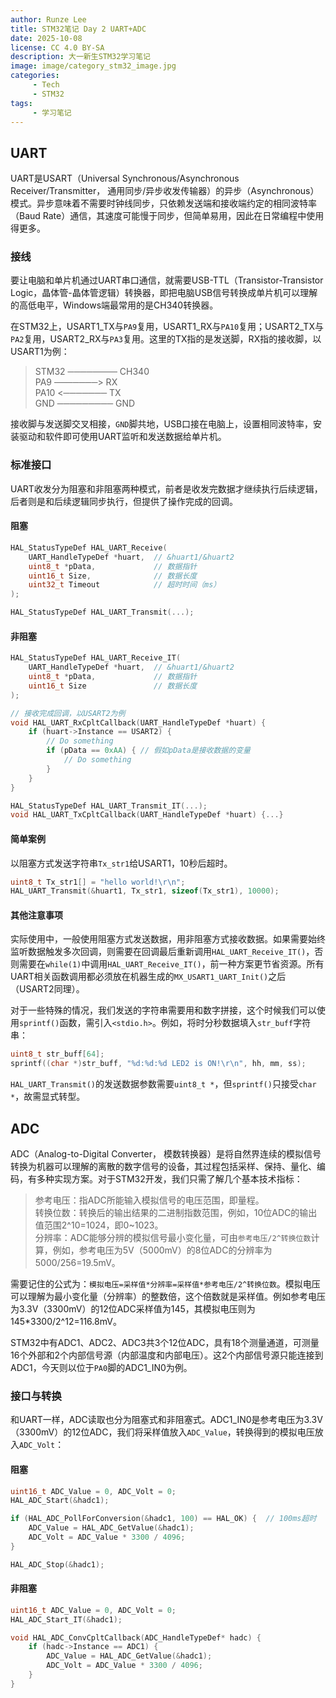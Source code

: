 ```yaml
---
author: Runze Lee
title: STM32笔记 Day 2 UART+ADC
date: 2025-10-08
license: CC 4.0 BY-SA
description: 大一新生STM32学习笔记
image: image/category_stm32_image.jpg
categories: 
     - Tech
     - STM32
tags:
     - 学习笔记
---
```


## UART

UART是USART（Universal Synchronous/Asynchronous Receiver/Transmitter， 通用同步/异步收发传输器）的异步（Asynchronous）模式。异步意味着不需要时钟线同步，只依赖发送端和接收端约定的相同波特率（Baud Rate）通信，其速度可能慢于同步，但简单易用，因此在日常编程中使用得更多。

### 接线

要让电脑和单片机通过UART串口通信，就需要USB-TTL（Transistor-Transistor Logic，晶体管-晶体管逻辑）转换器，即把电脑USB信号转换成单片机可以理解的高低电平，Windows端最常用的是CH340转换器。

在STM32上，USART1_TX与`PA9`复用，USART1_RX与`PA10`复用；USART2_TX与`PA2`复用，USART2_RX与`PA3`复用。这里的TX指的是发送脚，RX指的接收脚，以USART1为例：

>  STM32 ──────── CH340 <br>
  PA9  ───────> RX <br>
  PA10 <─────── TX <br>
  GND ───────── GND 

接收脚与发送脚交叉相接，`GND`脚共地，USB口接在电脑上，设置相同波特率，安装驱动和软件即可使用UART监听和发送数据给单片机。

### 标准接口

UART收发分为阻塞和非阻塞两种模式，前者是收发完数据才继续执行后续逻辑，后者则是和后续逻辑同步执行，但提供了操作完成的回调。

#### 阻塞
```c
HAL_StatusTypeDef HAL_UART_Receive(
    UART_HandleTypeDef *huart,  // &huart1/&huart2
    uint8_t *pData,             // 数据指针
    uint16_t Size,              // 数据长度
    uint32_t Timeout            // 超时时间（ms）
);

HAL_StatusTypeDef HAL_UART_Transmit(...);
```
#### 非阻塞
```c
HAL_StatusTypeDef HAL_UART_Receive_IT(
    UART_HandleTypeDef *huart,  // &huart1/&huart2
    uint8_t *pData,             // 数据指针
    uint16_t Size               // 数据长度
);

// 接收完成回调，以USART2为例
void HAL_UART_RxCpltCallback(UART_HandleTypeDef *huart) {
    if (huart->Instance == USART2) {
        // Do something
        if (pData == 0xAA) { // 假如pData是接收数据的变量
            // Do something
        }
    }
}

HAL_StatusTypeDef HAL_UART_Transmit_IT(...);
void HAL_UART_TxCpltCallback(UART_HandleTypeDef *huart) {...}
```

#### 简单案例

以阻塞方式发送字符串`Tx_str1`给USART1，10秒后超时。
```c
uint8_t Tx_str1[] = "hello world!\r\n";
HAL_UART_Transmit(&huart1, Tx_str1, sizeof(Tx_str1), 10000);
```
#### 其他注意事项

实际使用中，一般使用阻塞方式发送数据，用非阻塞方式接收数据。如果需要始终监听数据触发多次回调，则需要在回调最后重新调用`HAL_UART_Receive_IT()`，否则需要在`while(1)`中调用`HAL_UART_Receive_IT()`，前一种方案更节省资源。所有UART相关函数调用都必须放在机器生成的`MX_USART1_UART_Init()`之后（USART2同理）。

对于一些特殊的情况，我们发送的字符串需要用和数字拼接，这个时候我们可以使用`sprintf()`函数，需引入`<stdio.h>`。例如，将时分秒数据填入`str_buff`字符串：
```c
uint8_t str_buff[64];
sprintf((char *)str_buff, "%d:%d:%d LED2 is ON!\r\n", hh, mm, ss);
```
`HAL_UART_Transmit()`的发送数据参数需要`uint8_t *`，但`sprintf()`只接受`char *`，故需显式转型。


## ADC

ADC（Analog-to-Digital Converter， 模数转换器）是将自然界连续的模拟信号转换为机器可以理解的离散的数字信号的设备，其过程包括采样、保持、量化、编码，有多种实现方案。对于STM32开发，我们只需了解几个基本技术指标：

> 参考电压：指ADC所能输入模拟信号的电压范围，即量程。 <br>
 转换位数：转换后的输出结果的二进制指数范围，例如，10位ADC的输出值范围2^10=1024，即0~1023。<br>
 分辨率：ADC能够分辨的模拟信号最小变化量，可由`参考电压/2^转换位数`计算，例如，参考电压为5V（5000mV）的8位ADC的分辨率为5000/256=19.5mV。

需要记住的公式为：`模拟电压=采样值*分辨率=采样值*参考电压/2^转换位数`。模拟电压可以理解为最小变化量（分辨率）的整数倍，这个倍数就是采样值。例如参考电压为3.3V（3300mV）的12位ADC采样值为145，其模拟电压则为145*3300/2^12=116.8mV。

STM32中有ADC1、ADC2、ADC3共3个12位ADC，具有18个测量通道，可测量16个外部和2个内部信号源（内部温度和内部电压）。这2个内部信号源只能连接到ADC1，今天则以位于`PA0`脚的ADC1_IN0为例。

### 接口与转换

和UART一样，ADC读取也分为阻塞式和非阻塞式。ADC1_IN0是参考电压为3.3V（3300mV）的12位ADC，我们将采样值放入`ADC_Value`，转换得到的模拟电压放入`ADC_Volt`：

#### 阻塞

```c
uint16_t ADC_Value = 0, ADC_Volt = 0;
HAL_ADC_Start(&hadc1);

if (HAL_ADC_PollForConversion(&hadc1, 100) == HAL_OK) {  // 100ms超时
    ADC_Value = HAL_ADC_GetValue(&hadc1); 
    ADC_Volt = ADC_Value * 3300 / 4096;
}

HAL_ADC_Stop(&hadc1);
```

#### 非阻塞

```c
uint16_t ADC_Value = 0, ADC_Volt = 0;
HAL_ADC_Start_IT(&hadc1);

void HAL_ADC_ConvCpltCallback(ADC_HandleTypeDef* hadc) {
    if (hadc->Instance == ADC1) {
        ADC_Value = HAL_ADC_GetValue(&hadc1);
        ADC_Volt = ADC_Value * 3300 / 4096;
    }
}
```